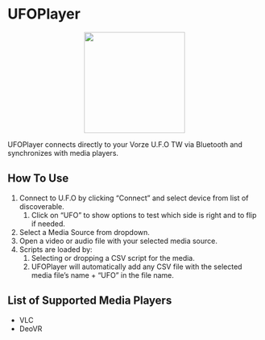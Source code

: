 
# UFOPlayer

<p align="center"><img src="Assets/preview.png" width="200"></p>
UFOPlayer connects directly to your Vorze U.F.O TW via Bluetooth and synchronizes with media players. 


## How To Use

1. Connect to U.F.O by clicking “Connect” and select device from list of discoverable.
    1. Click on “UFO” to show options to test which side is right and to flip if needed.
2. Select a Media Source from dropdown.
3. Open a video or audio file with your selected media source.
4. Scripts are loaded by:
    1. Selecting or dropping a CSV script for the media.
    2. UFOPlayer will automatically add any CSV file with the selected media file’s name + “UFO” in the file name.


## List of Supported Media Players

* VLC
* DeoVR
